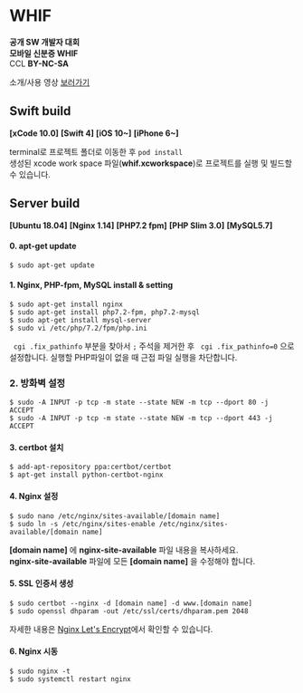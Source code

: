 # WHIF
**공개 SW 개발자 대회**  
**모바일 신분증 WHIF**  
CCL **BY-NC-SA**  
  
소개/사용 영상 [보러가기](https://youtu.be/MgRTrrlrRsc)



## Swift build
**[xCode 10.0]** **[Swift 4]** **[iOS 10~]** **[iPhone 6~]**
  
terminal로 프로젝트 폴더로 이동한 후 ```pod install```  
생성된 xcode work space 파일(**whif.xcworkspace**)로 프로젝트를 실행 및 빌드할 수 있습니다.
  


## Server build
**[Ubuntu 18.04]** **[Nginx 1.14]** **[PHP7.2 fpm]** **[PHP Slim 3.0]** **[MySQL5.7]**  


#### 0. apt-get update
```
$ sudo apt-get update
```


#### 1. Nginx, PHP-fpm, MySQL install & setting
```
$ sudo apt-get install nginx
$ sudo apt-get install php7.2-fpm, php7.2-mysql
$ sudo apt-get install mysql-server
$ sudo vi /etc/php/7.2/fpm/php.ini
```
``` cgi .fix_pathinfo``` 부분을 찾아서 ```;``` 주석을 제거한 후 ``` cgi .fix_pathinfo=0``` 으로 설정합니다. 실행할 PHP파일이 없을 때 근접 파일 실행을 차단합니다.


### 2. 방화벽 설정
```
$ sudo -A INPUT -p tcp -m state --state NEW -m tcp --dport 80 -j ACCEPT
$ sudo -A INPUT -p tcp -m state --state NEW -m tcp --dport 443 -j ACCEPT
```


#### 3. certbot 설치
```
$ add-apt-repository ppa:certbot/certbot
$ apt-get install python-certbot-nginx
```  


#### 4. Nginx 설정
```
$ sudo nano /etc/nginx/sites-available/[domain name]
$ sudo ln -s /etc/nginx/sites-enable /etc/nginx/sites-available/[domain name]
```  
**[domain name]** 에 **nginx-site-available** 파일 내용을 복사하세요.  
**nginx-site-available** 파일에 모든 **[domain name]** 을 수정해야 합니다.


#### 5. SSL 인증서 생성
```
$ sudo certbot --nginx -d [domain name] -d www.[domain name]
$ sudo openssl dhparam -out /etc/ssl/certs/dhparam.pem 2048
```  
자세한 내용은 [Nginx Let's Encrypt](https://varins.com/home-server-07-lets-encrypt-wildcard-certificates/)에서 확인할 수 있습니다.


#### 6. Nginx 시동
```
$ sudo nginx -t
$ sudo systemctl restart nginx
```
